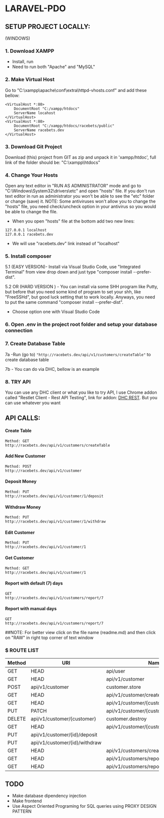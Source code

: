 # LARAVEL-PDO

## SETUP PROJECT LOCALLY:
(WINDOWS)

### 1. Download XAMPP
  - Install, run
  - Need to run both "Apache" and "MySQL"
  
### 2. Make Virtual Host
Go to "C:\xampp\apache\conf\extra\httpd-vhosts.conf" and add these bellow:
```
<VirtualHost *:80>
    DocumentRoot "C:/xampp/htdocs"
    ServerName locahost
</VirtualHost>
<VirtualHost *:80>
    DocumentRoot "C:/xampp/htdocs/racebets/public"
    ServerName racebets.dev
</VirtualHost>
```


### 3. Download Git Project
Download (this) project from GIT as zip and unpack it in 'xampp/htdoc', full link of the folder should be: "C:\xampp\htdocs"


### 4. Change Your Hosts
Open any text editor in "RUN AS ADMINISTRATOR" mode and go to "C:\Windows\System32\drivers\etc" and open "hosts" file. If you don't run text editor in run as administrator you won't be able to see the "etc" folder or change (save) it.
NOTE: Some antiviruses won't allow you to change the "hosts" file, you need check/uncheck option in your antivirus so you would be able to change the file.
- When you open "hosts" file at the bottom add two new lines:
```
127.0.0.1 localhost
127.0.0.1 racebets.dev
```
- We will use "racebets.dev" link instead of "localhost"


### 5. Install composer
5.1 (EASY VERSION)- Install via Visual Studio Code, use "Integrated Terminal" from view drop down and just type "composer install --prefer-dist".

5.2 OR (HARD VERSION ) - You can install via some SHH program like Putty, but before that you need some kind of program to set your shh, like "FreeSSHd", but good luck setting that to work locally. Anyways, you need to put the same command "composer install --prefer-dist".
- Choose option one with Visual Studio Code


### 6. Open .env in the project root folder and setup your database connection


### 7. Create Database Table
7a -Run (go to) ```"http://racebets.dev/api/v1/customers/createTable"``` to create database table

7b - You can do via DHC, bellow is an example


### 8. TRY API
You can use any DHC client or what you like to try API, I use Chrome addon called "Restlet Client - Rest API Testing", 
link for addon: [DHC REST](https://chrome.google.com/webstore/detail/restlet-client-rest-api-t/aejoelaoggembcahagimdiliamlcdmfm?hl=en).
But you can use whatever you want




## API CALLS:

#### Create Table
```
Method: GET
http://racebets.dev/api/v1/customers/createTable
```

#### Add New Customer
```
Method: POST 
http://racebets.dev/api/v1/customer
```

#### Deposit Money
```
Method: PUT
http://racebets.dev/api/v1/customer/1/deposit
```

#### Withdraw Money
```
Method: PUT 
http://racebets.dev/api/v1/customer/1/withdraw
```

#### Edit Customer
```
Method: PUT 
http://racebets.dev/api/v1/customer/1
```

#### Get Customer
```
Method: GET
http://racebets.dev/api/v1/customer/1
```

#### Report with default (7) days 
```
GET
http://racebets.dev/api/v1/customers/report/7
```

#### Report with manual days
```
GET
http://racebets.dev/api/v1/customers/report/7
```





##NOTE: For better view click on the file name (readme.md) and then click on "RAW" in right top corner of text window

### $ ROUTE LIST
|  Method   |    URI                                  |    Name          |  Implemented |
| --------- | --------------------------------------- | ---------------- | ------------ |
| GET|HEAD  | api/user                                |                  |     Yes      |
| GET|HEAD  | api/v1/customer                         | customer.index   |     No       |
| POST      | api/v1/customer                         | customer.store   |     YES      |
| GET|HEAD  | api/v1/customer/create                  | customer.create  |     No       |
| GET|HEAD  | api/v1/customer/{customer}              | customer.show    |     YES      |
| PUT|PATCH | api/v1/customer/{customer}              | customer.update  |     YES      |
| DELETE    | api/v1/customer/{customer}              | customer.destroy |     No       |
| GET|HEAD  | api/v1/customer/{customer}/edit         | customer.edit    |     No       |
| PUT       | api/v1/customer/{id}/deposit            |                  |     YES      |
| PUT       | api/v1/customer/{id}/withdraw           |                  |     YES      |
| GET|HEAD  | api/v1/customers/createTable            |                  |     YES      |
| GET|HEAD  | api/v1/customers/report                 |                  |     YES      |
| GET|HEAD  | api/v1/customers/report/{timeFrameDays} |                  |     YES      |



## TODO
 - Make database dipendency injection
 - Make frontend
 - Use Aspect Oriented Programing  for SQL queries using PROXY DESIGN PATTERN

